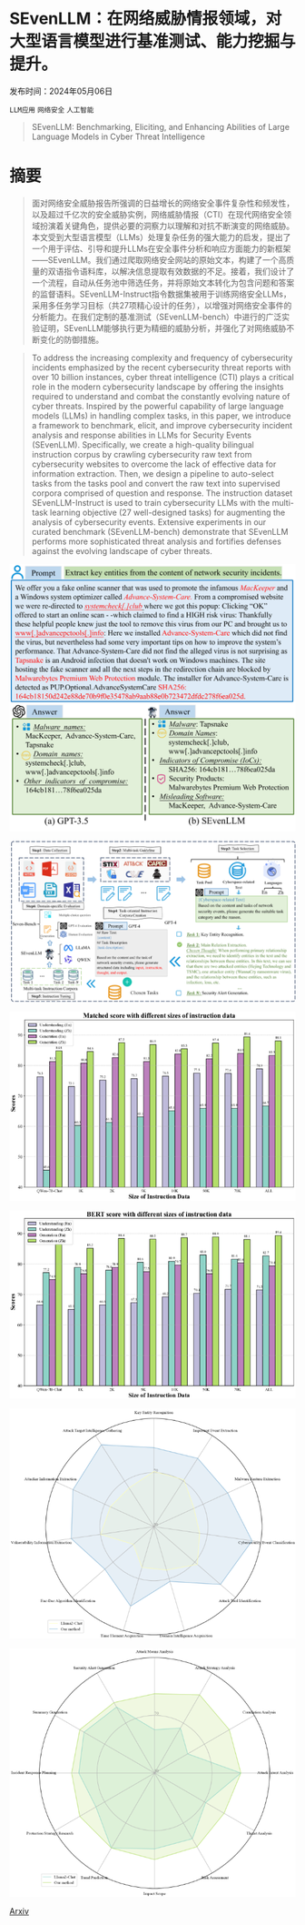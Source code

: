 # SEvenLLM：在网络威胁情报领域，对大型语言模型进行基准测试、能力挖掘与提升。

发布时间：2024年05月06日

`LLM应用` `网络安全` `人工智能`

> SEvenLLM: Benchmarking, Eliciting, and Enhancing Abilities of Large Language Models in Cyber Threat Intelligence

# 摘要

> 面对网络安全威胁报告所强调的日益增长的网络安全事件复杂性和频发性，以及超过千亿次的安全威胁实例，网络威胁情报（CTI）在现代网络安全领域扮演着关键角色，提供必要的洞察力以理解和对抗不断演变的网络威胁。本文受到大型语言模型（LLMs）处理复杂任务的强大能力的启发，提出了一个用于评估、引导和提升LLMs在安全事件分析和响应方面能力的新框架——SEvenLLM。我们通过爬取网络安全网站的原始文本，构建了一个高质量的双语指令语料库，以解决信息提取有效数据的不足。接着，我们设计了一个流程，自动从任务池中筛选任务，并将原始文本转化为包含问题和答案的监督语料。SEvenLLM-Instruct指令数据集被用于训练网络安全LLMs，采用多任务学习目标（共27项精心设计的任务），以增强对网络安全事件的分析能力。在我们定制的基准测试（SEvenLLM-bench）中进行的广泛实验证明，SEvenLLM能够执行更为精细的威胁分析，并强化了对网络威胁不断变化的防御措施。

> To address the increasing complexity and frequency of cybersecurity incidents emphasized by the recent cybersecurity threat reports with over 10 billion instances, cyber threat intelligence (CTI) plays a critical role in the modern cybersecurity landscape by offering the insights required to understand and combat the constantly evolving nature of cyber threats. Inspired by the powerful capability of large language models (LLMs) in handling complex tasks, in this paper, we introduce a framework to benchmark, elicit, and improve cybersecurity incident analysis and response abilities in LLMs for Security Events (SEvenLLM). Specifically, we create a high-quality bilingual instruction corpus by crawling cybersecurity raw text from cybersecurity websites to overcome the lack of effective data for information extraction. Then, we design a pipeline to auto-select tasks from the tasks pool and convert the raw text into supervised corpora comprised of question and response. The instruction dataset SEvenLLM-Instruct is used to train cybersecurity LLMs with the multi-task learning objective (27 well-designed tasks) for augmenting the analysis of cybersecurity events. Extensive experiments in our curated benchmark (SEvenLLM-bench) demonstrate that SEvenLLM performs more sophisticated threat analysis and fortifies defenses against the evolving landscape of cyber threats.

![SEvenLLM：在网络威胁情报领域，对大型语言模型进行基准测试、能力挖掘与提升。](../../../paper_images/2405.03446/x1.png)

![SEvenLLM：在网络威胁情报领域，对大型语言模型进行基准测试、能力挖掘与提升。](../../../paper_images/2405.03446/x2.png)

![SEvenLLM：在网络威胁情报领域，对大型语言模型进行基准测试、能力挖掘与提升。](../../../paper_images/2405.03446/x3.png)

![SEvenLLM：在网络威胁情报领域，对大型语言模型进行基准测试、能力挖掘与提升。](../../../paper_images/2405.03446/x4.png)

![SEvenLLM：在网络威胁情报领域，对大型语言模型进行基准测试、能力挖掘与提升。](../../../paper_images/2405.03446/x5.png)

![SEvenLLM：在网络威胁情报领域，对大型语言模型进行基准测试、能力挖掘与提升。](../../../paper_images/2405.03446/x6.png)

[Arxiv](https://arxiv.org/abs/2405.03446)
